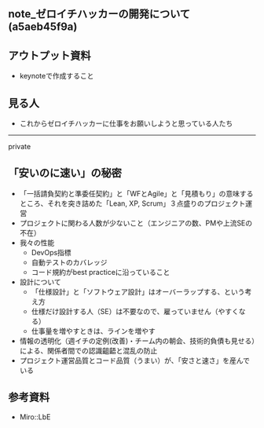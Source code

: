 note_ゼロイチハッカーの開発について(a5aeb45f9a)
---

## アウトプット資料
- keynoteで作成すること

## 見る人
- これからゼロイチハッカーに仕事をお願いしようと思っている人たち

---
private

## 「安いのに速い」の秘密
- 「一括請負契約と準委任契約」と「WFとAgile」と「見積もり」の意味するところ、それを突き詰めた「Lean, XP, Scrum」３点盛りのプロジェクト運営
- プロジェクトに関わる人数が少ないこと（エンジニアの数、PMや上流SEの不在）
- 我々の性能
  - DevOps指標
  - 自動テストのカバレッジ
  - コード規約がbest practiceに沿っていること
- 設計について
  - 「仕様設計」と「ソフトウェア設計」はオーバーラップする、という考え方
  - 仕様だけ設計する人（SE）は不要なので、雇っていません（やすくなる）
  - 仕事量を増やすときは、ラインを増やす
- 情報の透明化（週イチの定例(改善)・チーム内の朝会、技術的負債も見せる）による、関係者間での認識齟齬と混乱の防止
- プロジェクト運営品質とコード品質（うまい）が、「安さと速さ」を産んでいる

## 参考資料
- Miro::LbE


